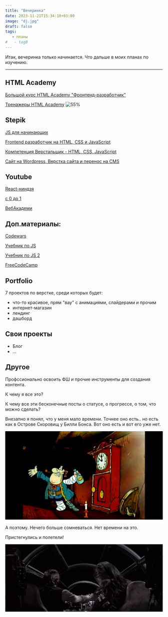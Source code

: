 ```yaml
---
title: "Вечеринка"
date: 2023-11-21T15:34:18+03:00
image: "dj.jpg"
draft: false
tags:
   - планы
#   - tagB
---
```


Итак, вечеринка только начинается. Что дальше в моих планах по изучению.

-----
## HTML Academy 
[Большой курс HTML Academy "Фронтенд-разработчик"](https://htmlacademy.ru/profession/frontender)


[Тренажеры HTML Academy](https://htmlacademy.ru/roadmap)
![55%](https://progress-bar.dev/55)

## Stepik


[JS для начинающих](https://stepik.org/course/2223/syllabus)


[Frontend разработчик на HTML, CSS и JavaScript](https://stepik.org/course/113402/promo)


[Компетенция Верстальщик - HTML, CSS, JavaScript](https://stepik.org/course/120081/promo)


[Сайт на Wordpress, Верстка сайта и перенос на CMS](https://stepik.org/course/113393/promo)


## Youtube

[React-ниндзя](https://www.youtube.com/watch?v=gb7gMluAeao)


[с 0 до 1](https://www.youtube.com/@vadymprokopchuk)


[ВебАкадеми](https://www.youtube.com/@WebCademy)

    
## Доп.материалы:

[Codewars](https://www.codewars.com/dashboard)


[Учебник по JS](https://learn.javascript.ru/)


[Учебник по JS 2](https://code.mu/ru/javascript/book/prime/)


[FreeCodeCamp](https://www.freecodecamp.org/learn)

## Portfolio
7 проектов по верстке, среди которых будет:
- что-то красивое, прям "вау" с анимациями, слайдерами и прочим
- интернет-магазин
- лендинг
- дашборд

## Свои проекты
- Блог
- ...

## Другое

Профссионально освоить ФШ и прочие инструменты для создания контента.


К чему я все это?

К чему все эти бесконечные посты о статусе, о прогрессе, о том, что можно сделать?

Внезапно я понял, что у меня мало времени. Точнее оно есть.. но есть как в Острове Скоровищ у Билли Бонса. Вот оно есть и вот его уже нет.

![](billi.jpg)

А поэтому. Нечего больше сомневаться. Нет времени на это.

Пристегнулись и полетели!

![](poleteli.gif)